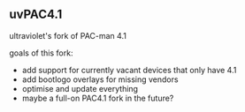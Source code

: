 uvPAC4.1
---------------

ultraviolet's fork of PAC-man 4.1

goals of this fork:

- add support for currently vacant devices that only have 4.1
- add bootlogo overlays for missing vendors
- optimise and update everything
- maybe a full-on PAC4.1 fork in the future?

